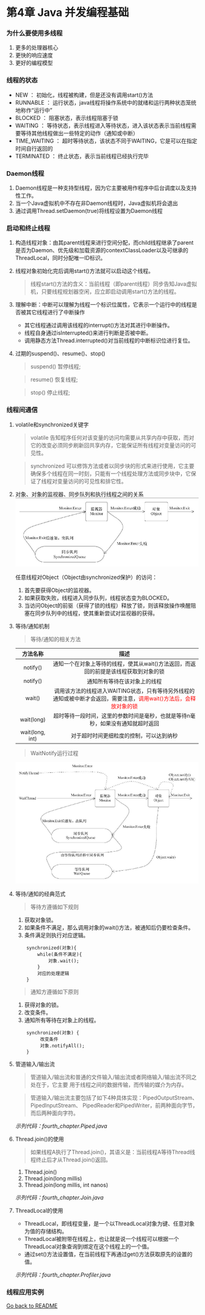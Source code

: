 # 第4章 Java 并发编程基础

### 为什么要使用多线程
1. 更多的处理器核心
2. 更快的响应速度
3. 更好的编程模型

### 线程的状态
* NEW ： 初始化，线程被构建，但是还没有调用start()方法
* RUNNABLE ： 运行状态，java线程将操作系统中的就绪和运行两种状态笼统地称作“运行中”
* BLOCKED ： 阻塞状态，表示线程阻塞于锁
* WAITING ： 等待状态，表示线程进入等待状态，进入该状态表示当前线程需要等待其他线程做出一些特定的动作（通知或中断）
* TIME_WAITING ： 超时等待状态，该状态不同于WAITING，它是可以在指定时间自行返回的
* TERMINATED ： 终止状态，表示当前线程已经执行完毕

### Daemon线程
1. Daemon线程是一种支持型线程，因为它主要被用作程序中后台调度以及支持性工作。
2. 当一个Java虚拟机中不存在非Daemon线程时，Java虚拟机将会退出
3. 通过调用Thread.setDaemon(true)将线程设置为Daemon线程

### 启动和终止线程
1. 构造线程对象：由其parent线程来进行空间分配，而child线程继承了parent是否为Daemon、优先级和加载资源的contextClassLoader以及可继承的ThreadLocal，同时分配唯一ID标识。
2. 线程对象初始化完后调用start()方法就可以启动这个线程。
   > 线程start()方法的含义：当前线程（即parent线程）同步告知Java虚拟机，只要线程规划器空闲，应立即启动调用start()方法的线程。
3. 理解中断：中断可以理解为线程一个标识位属性，它表示一个运行中的线程是否被其它线程进行了中断操作
   * 其它线程通过调用该线程的interrupt()方法对其进行中断操作。
   * 线程自身通过isInterrupted()来进行判断是否被中断。
   * 调用静态方法Thread.interrupted()对当前线程的中断标识位进行复位。 
4. 过期的suspend()、resume()、stop()
   > suspend() 暂停线程;
   
   > resume() 恢复线程;
   
   > stop() 停止线程;
   
### 线程间通信
1. volatile和synchronized关键字
   > volatile 告知程序任何对该变量的访问均需要从共享内存中获取，而对它的改变必须同步刷新回共享内存，它能保证所有线程对变量访问的可见性。
   
   > synchronized 可以修饰方法或者以同步块的形式来进行使用，它主要确保多个线程在同一时刻，只能有一个线程处理方法或同步块中，它保证了线程对变量访问的可见性和排它性。
2. 对象、对象的监视器、同步队列和执行线程之间的关系
![thread_01](picture/thread_4.2.jpg "对象、对象的监视器、同步队列和执行线程之间的关系")

   任意线程对Object（Object由synchronized保护）的访问：
     1.  首先要获得Object的监视器。
     2.  如果获取失败，线程进入同步队列，线程状态变为BLOCKED。 
     3.  当访问Object的前驱（获得了锁的线程）释放了锁，则该释放操作唤醒阻塞在同步队列中的线程，使其重新尝试对监视器的获得。
3. 等待/通知机制
    > 等待/通知的相关方法  
    
    | 方法名称 | 描述 |  
    | :-: | :-: |   
    | notify() | 通知一个在对象上等待的线程，使其从wait()方法返回，而返回的前提是该线程获取到对象的锁 |   
    | notify() | 通知所有等待在该对象上的线程 |   
    | wait() | 调用该方法的线程进入WAITING状态，只有等待另外线程的通知或被中断才会返回，需要注意，<font color="red">调用wait()方法后，会释放对象的锁</font> |  
    | wait(long) | 超时等待一段时间，这里的参数时间是毫秒，也就是等待n毫秒，如果没有通知就超时返回 |   
    | wait(long, int) | 对于超时时间更细粒度的控制，可以达到纳秒 |   
  
    > WaitNotify运行过程
    
    ![thread_01](picture/thread_4.3.jpg "WaitNotify运行过程")
    
4. 等待/通知的经典范式
    > 等待方遵循如下规则
      1. 获取对象锁。
      2. 如果条件不满足，那么调用对象的wait()方法，被通知后仍要检查条件。
      3. 条件满足则执行对应逻辑。
     
    ```
        synchronized(对象){
            while(条件不满足){
                对象.wait();
            }
            对应的处理逻辑
        }
    ```
    > 通知方遵循如下原则
      1. 获得对象的锁。
      2. 改变条件。
      3. 通知所有等待在对象上的线程。 
      
    ```
        synchronized(对象) {
             改变条件
             对象.notifyAll();
        }
    ```
5. 管道输入/输出流
   > 管道输入/输出流和普通的文件输入/输出流或者网络输入/输出流不同之处在于，它主要
     用于线程之间的数据传输，而传输的媒介为内存。
   
   > 管道输入/输出流主要包括了如下4种具体实现：PipedOutputStream、PipedInputStream、
     PipedReader和PipedWriter，前两种面向字节，而后两种面向字符。
   
   _示列代码：fourth_chapter.Piped.java_
   
6. Thread.join()的使用
   > 如果线程A执行了Thread.join()，其语义是：当前线程A等待Thread线程终止后才从Thread.join()返回。
   1. Thread.join()
   2. Thread.join(long millis)
   3. Thread.join(long millis, int nanos)
 
   _示列代码：fourth_chapter.Join.java_
   
7. ThreadLocal的使用
   * ThreadLocal，即线程变量，是一个以ThreadLocal对象为键、任意对象为值的存储结构。
   * ThreadLocal被附带在线程上，也让就是说一个线程可以根据一个ThreadLocal对象查询到绑定在这个线程上的一个值。
   * 通过set()方法设置值，在当前线程下再通过get()方法获取原先的设置的值。
   
   _示列代码：fourth_chapter.Profiler.java_
   
### 线程应用实例
   

  
      






 [Go back to README](README.md)